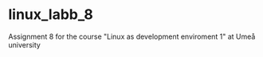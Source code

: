 # linux_labb_8

Assignment 8 for the course "Linux as development enviroment 1" at Umeå university 
